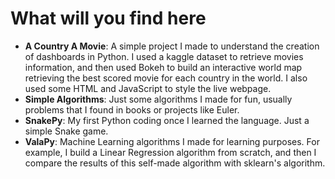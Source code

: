 # What will you find here

- **A Country A Movie**: A simple project I made to understand the creation of dashboards in Python. I used a kaggle dataset to retrieve movies information, and then used Bokeh to build an interactive world map retrieving the best scored movie for each country in the world. I also used some HTML and JavaScript to style the live webpage.
- **Simple Algorithms**: Just some algorithms I made for fun, usually problems that I found in books or projects like Euler.
- **SnakePy**: My first Python coding once I learned the language. Just a simple Snake game.
- **ValaPy**: Machine Learning algorithms I made for learning purposes. For example, I build a Linear Regression algorithm from scratch, and then I compare the results of this self-made algorithm with sklearn's algorithm.

